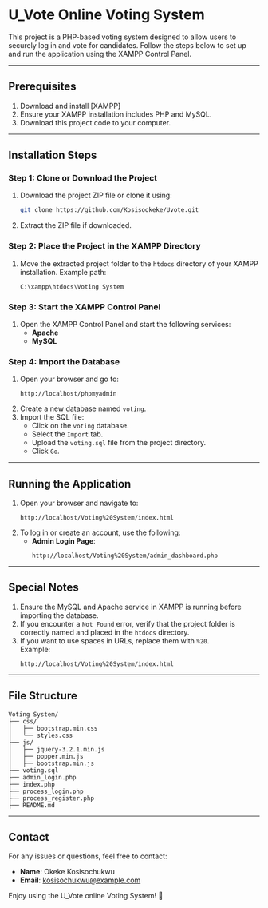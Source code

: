 # **U_Vote Online Voting System**

This project is a PHP-based voting system designed to allow users to securely log in and vote for candidates. Follow the steps below to set up and run the application using the XAMPP Control Panel.

---

## **Prerequisites**

1. Download and install [XAMPP]
2. Ensure your XAMPP installation includes PHP and MySQL.
3. Download this project code to your computer.

---

## **Installation Steps**

### Step 1: Clone or Download the Project

1. Download the project ZIP file or clone it using:
   ```bash
   git clone https://github.com/Kosisookeke/Uvote.git
   ```
2. Extract the ZIP file if downloaded.

### Step 2: Place the Project in the XAMPP Directory

1. Move the extracted project folder to the `htdocs` directory of your XAMPP installation.
   Example path:
   ```
   C:\xampp\htdocs\Voting System
   ```

### Step 3: Start the XAMPP Control Panel

1. Open the XAMPP Control Panel and start the following services:
   - **Apache**
   - **MySQL**

### Step 4: Import the Database

1. Open your browser and go to:
   ```
   http://localhost/phpmyadmin
   ```
2. Create a new database named `voting`.
3. Import the SQL file:
   - Click on the `voting` database.
   - Select the `Import` tab.
   - Upload the `voting.sql` file from the project directory.
   - Click `Go`.

---

## **Running the Application**

1. Open your browser and navigate to:
   ```
   http://localhost/Voting%20System/index.html
   ```
2. To log in or create an account, use the following:
   - **Admin Login Page**:
     ```
     http://localhost/Voting%20System/admin_dashboard.php
     ```

---

## **Special Notes**

1. Ensure the MySQL and Apache service in XAMPP is running before importing the database.
2. If you encounter a `Not Found` error, verify that the project folder is correctly named and placed in the `htdocs` directory.
3. If you want to use spaces in URLs, replace them with `%20`.  
   Example:
   ```
   http://localhost/Voting%20System/index.html
   ```

---

## **File Structure**

```
Voting System/
├── css/
│   ├── bootstrap.min.css
│   └── styles.css
├── js/
│   ├── jquery-3.2.1.min.js
│   ├── popper.min.js
│   ├── bootstrap.min.js
├── voting.sql
├── admin_login.php
├── index.php
├── process_login.php
├── process_register.php
├── README.md
```

---

## **Contact**

For any issues or questions, feel free to contact:

- **Name**: Okeke Kosisochukwu
- **Email**: kosisochukwu@example.com

Enjoy using the U_Vote online Voting System! 🚀
